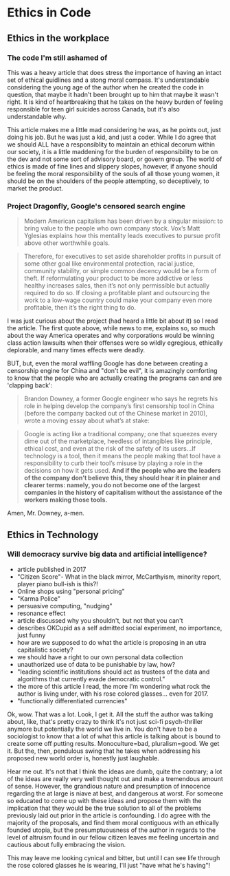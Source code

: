 # Ethics in Code

## Ethics in the workplace

### The code I'm still ashamed of
This was a heavy article that does stress the importance of having an intact set of ethical guidlines and a stong moral compass. It's understandable considering the young age of the author when he created the code in question, that maybe it hadn't been brought up to him that maybe it wasn't right. It is kind of heartbreaking that he takes on the heavy burden of feeling responsible for teen girl suicides across Canada, but it's also understandable why. 

This article makes me a little mad considering he was, as he points out, just doing his job. But he was just a kid, and just a coder. While I do agree that we should ALL have a responsiblity to maintain an ethical decorum within our society, it is a little maddening for the burden of responsibility to be on the dev and not some sort of advisory board, or govern group. The world of ethics is made of fine lines and slippery slopes, however, if anyone should be feeling the moral responsibility of the souls of all those young women, it should be on the shoulders of the people attempting, so deceptively, to market the product. 

### Project Dragonfly, Google's censored search engine
> Modern American capitalism has been driven by a singular mission: to bring value to the people who own company stock. Vox’s Matt Yglesias explains how this mentality leads executives to pursue profit above other worthwhile goals.

> Therefore, for executives to set aside shareholder profits in pursuit of some other goal like environmental protection, racial justice, community stability, or simple common decency would be a form of theft. If reformulating your product to be more addictive or less healthy increases sales, then it’s not only permissible but actually required to do so. If closing a profitable plant and outsourcing the work to a low-wage country could make your company even more profitable, then it’s the right thing to do.

I was just curious about the project (had heard a little bit about it) so I read the article. The first quote above, while news to me, explains so, so much about the way America operates and why corporations would be winning class action lawsuits when their offenses were so wildly egregious, ethically deplorable, and many times effects were deadly. 

BUT, but, even the moral waffling Google has done between creating a censorship engine for China and "don't be evil", it is amazingly comforting to know that the people who are actually creating the programs can and are 'clapping back':

> Brandon Downey, a former Google engineer who says he regrets his role in helping develop the company’s first censorship tool in China (before the company backed out of the Chinese market in 2010), wrote a moving essay about what’s at stake:

> Google is acting like a traditional company; one that squeezes every dime out of the marketplace, heedless of intangibles like principle, ethical cost, and even at the risk of the safety of its users...If technology is a tool, then it means the people making that tool have a responsibility to curb their tool’s misuse by playing a role in the decisions on how it gets used. **And if the people who are the leaders of the company don’t believe this, they should hear it in plainer and clearer terms: namely, you do not become one of the largest companies in the history of capitalism without the assistance of the workers making those tools.**

Amen, Mr. Downey, a-men.

## Ethics in Technology

### Will democracy survive big data and artificial intelligence?

- article published in 2017
- "Citizen Score"- What in the black mirror, McCarthyism, minority report, player piano bull-ish is this?!
- Online shops using "personal pricing"
- "Karma Police"
- persuasive computing, "nudging"
- resonance effect
- article discussed why you shouldn't, but not that you can't
- describes OKCupid as a self admitted social experiment, no importance, just funny
- how are we supposed to do what the article is proposing in an utra capitalistic society?
- we should have a right to our own personal data collection
- unauthorized use of data to be punishable by law, how?
- "leading scientific institutions should act as trustees of the data and algorithms that currently evade democratic control."
- the more of this article I read, the more I'm wondering what rock the author is living under, with his rose colored glasses... even for 2017.
- "functionally differentiated currencies"

Ok, wow. That was a lot. Look, I get it. All the stuff the author was talking about, like, that's pretty crazy to think it's not just sci-fi psych-thriller anymore but potentially the world we live in. You don't have to be a sociologist to know that a lot of what this article is talking about is bound to create some off putting results. Monoculture=bad, pluralism=good. We get it. But the, then, pendulous swing that he takes when addressing his proposed new world order is, honestly just laughable. 

Hear me out. It's not that I think the ideas are dumb, quite the contrary; a lot of the ideas are really very well thought out and make a tremendous amount of sense. However, the grandious nature and presumption of innocence regarding the at large is niave at best, and dangerous at worst. For someone so educated to come up with these ideas and propose them with the implication that they would be the true solution to all of the problems previously laid out prior in the article is confounding. I do agree with the majority of the proposals, and find them moral contiguous with an ethically founded utopia, but the presumptuousness of the author in regards to the level of altruism found in our fellow citizen leaves me feeling uncertain and cautious about fully embracing the vision. 

This may leave me looking cynical and bitter, but until I can see life through the rose colored glasses he is wearing, I'll just "have what he's having"!

